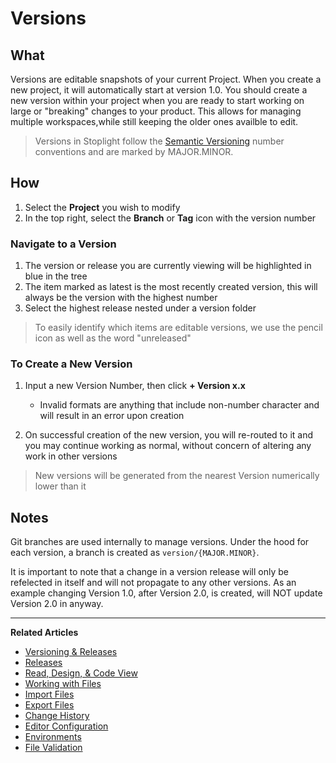 # Versions

## What

Versions are editable snapshots of your current Project. When you create a new project, it will automatically start at version 1.0. You should create a new version within your project when you are ready to start working on large or "breaking" changes to your product. This allows for managing multiple workspaces,while still keeping the older ones availble to edit.

> Versions in Stoplight follow the [Semantic Versioning](https://semver.org/) number conventions and are marked by MAJOR.MINOR.

## How

1.  Select the **Project** you wish to modify
2.  In the top right, select the **Branch** or **Tag** icon with the version
    number

### Navigate to a Version

1.  The version or release you are currently viewing will be highlighted in blue in the tree
2.  The item marked as latest is the most recently created version, this will always be the version with the highest number
3.  Select the highest release nested under a version folder

> To easily identify which items are editable versions, we use the pencil icon as well as the word "unreleased"

### To Create a New Version

1.  Input a new Version Number, then click **+ Version x.x**

    - Invalid formats are anything that include non-number character and will result in an error upon creation

2.  On successful creation of the new version, you will re-routed to it and you may continue working as normal, without concern of altering any work in other versions

> New versions will be generated from the nearest Version numerically lower than it

## Notes

Git branches are used internally to manage versions. Under the hood for each version, a branch is created as `version/{MAJOR.MINOR}`.

It is important to note that a change in a version release will only be refelected in itself and will not propagate to any other versions. As an example changing Version 1.0, after Version 2.0, is created, will NOT update Version 2.0 in anyway.

---

**Related Articles**

- [Versioning & Releases](./introduction.md)
- [Releases](./releases.md)
- [Read, Design, & Code View](/platform/editor-basics/read-design-code-view)
- [Working with Files](/platform/editor-basics/working-with-files)
- [Import Files](/platform/editor-basics/import-files)
- [Export Files](/platform/editor-basics/export-files)
- [Change History](/platform/editor-basics/change-history)
- [Editor Configuration](/platform/editor-basics/editor-configuration)
- [Environments](/platform/editor-basics/environments)
- [File Validation](/platform/editor-basics/file-validation)
